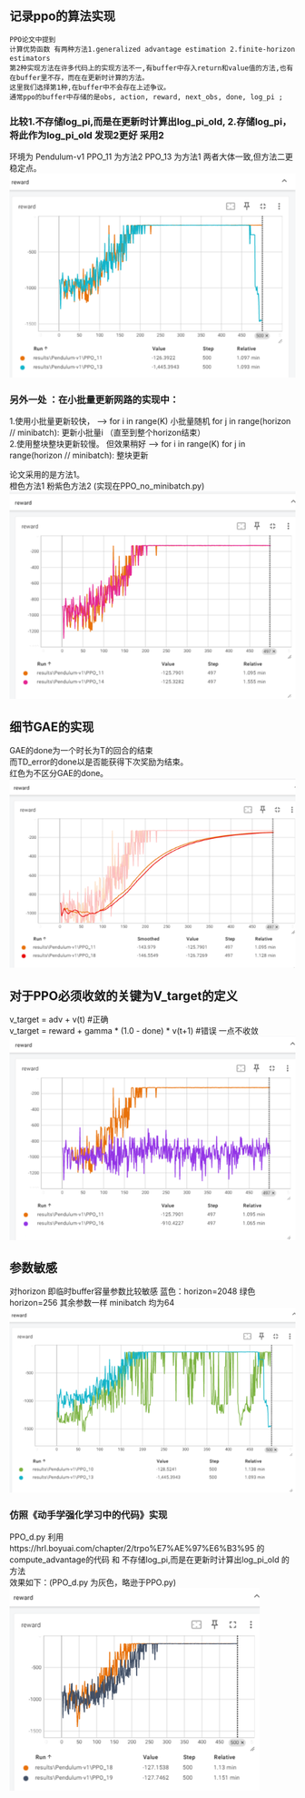 ## 记录ppo的算法实现
    PPO论文中提到
    计算优势函数 有两种方法1.generalized advantage estimation 2.finite-horizon estimators
    第2种实现方法在许多代码上的实现方法不一,有buffer中存入return和value值的方法,也有在buffer里不存，而在在更新时计算的方法。
    这里我们选择第1种,在buffer中不会存在上述争议。
    通常ppo的buffer中存储的是obs, action, reward, next_obs, done, log_pi ;
### 比较1.不存储log_pi,而是在更新时计算出log_pi_old, 2.存储log_pi，将此作为log_pi_old 发现2更好 采用2
环境为 Pendulum-v1
PPO_11 为方法2 PPO_13 为方法1 两者大体一致,但方法二更稳定点。
![alt text](image.png)

### 另外一处 ：在小批量更新网路的实现中：  
1.使用小批量更新较快，   --> for i in range(K) 小批量随机 for j in range(horizon // minibatch): 更新小批量i （直至到整个horizon结束）  
2.使用整块整块更新较慢。 但效果稍好  --> for i in range(K) for j in range(horizon // minibatch): 整块更新

论文采用的是方法1。   
橙色方法1 粉紫色方法2  (实现在PPO_no_minibatch.py)
![alt text](image-2.png)
## 细节GAE的实现
GAE的done为一个时长为T的回合的结束   
而TD_error的done以是否能获得下次奖励为结束。  
红色为不区分GAE的done。
![alt text](image-4.png)  
## 对于PPO必须收敛的关键为V_target的定义
v_target = adv + v(t) #正确  
v_target = reward + gamma * (1.0 - done) * v(t+1) #错误  一点不收敛  
![alt text](image-3.png)
## 参数敏感
对horizon 即临时buffer容量参数比较敏感
蓝色：horizon=2048 绿色 horizon=256 其余参数一样 minibatch 均为64
![alt text](image-1.png)

### 仿照《动手学强化学习中的代码》实现
PPO_d.py 利用https://hrl.boyuai.com/chapter/2/trpo%E7%AE%97%E6%B3%95 的compute_advantage的代码
和 不存储log_pi,而是在更新时计算出log_pi_old 的方法  
效果如下：(PPO_d.py 为灰色，略逊于PPO.py)
![alt text](image-5.png)